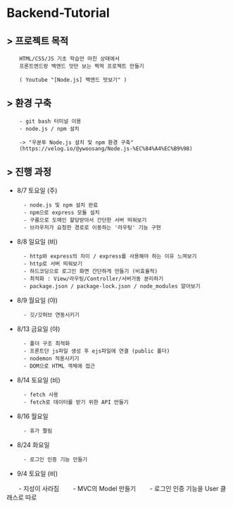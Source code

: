 # Backend-Tutorial



## > 프로젝트 목적

        HTML/CSS/JS 기초 학습만 마친 상태에서
        프론트엔드랑 백엔드 맛만 보는 찍먹 프로젝트 만들기

        ( Youtube "[Node.js] 백엔드 맛보기" )
   
   
## > 환경 구축
        - git bash 터미널 이용
        - node.js / npm 설치

        -> "우분투 Node.js 설치 및 npm 환경 구축"
        (https://velog.io/@ywoosang/Node.js-%EC%84%A4%EC%B9%98)
    
    
## > 진행 과정

- 8/7 토요일 (주)

        - node.js 및 npm 설치 완료
        - npm으로 express 모듈 설치
        - 구름으로 도메인 할당받아서 간단한 서버 띄워보기
        - 브라우저가 요청한 경로로 이동하는 '라우팅' 기능 구현
          
- 8/8 일요일 (비)

        - http와 express의 차이 / express를 사용해야 하는 이유 느껴보기
        - http로 서버 띄워보기
        - 하드코딩으로 로그인 화면 간단하게 만들기 (비효율적)
        - 최적화 : View/라우팅/Controller/서버가동 분리하기
        - package.json / package-lock.json / node_modules 알아보기
          
- 8/9 월요일 (야)

        - 깃/깃허브 연동시키기
        
- 8/13 금요일 (야)

        - 폴더 구조 최적화
        - 프론트단 js파일 생성 후 ejs파일에 연결 (public 폴더)
        - nodemon 적용시키기
        - DOM으로 HTML 객체에 접근
        
- 8/14 토요일 (비)

        - fetch 사용
        - fetch로 데이터를 받기 위한 API 만들기
        
        
- 8/16 월요일

        - 휴가 짤림
        
        
- 8/24 화요일

        - 로그인 인증 기능 만들기
        
- 9/4 토요일 (비)

        - 지성이 사라짐
        - MVC의 Model 만들기
        - 로그인 인증 기능을 User 클래스로 따로 
